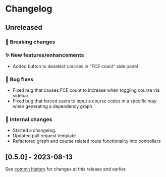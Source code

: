 # Changelog

## Unreleased

### 🚨 Breaking changes

### ✨ New features/enhancements

- Added button to deselect courses in "FCE count" side panel

### 🐛 Bug fixes

- Fixed bug that causes FCE count to increase when toggling course via sidebar
- Fixed bug that forced users to input a course codes in a specific way when generating a dependency graph

### 🔧 Internal changes

- Started a changelog.
- Updated pull request template
- Refactored graph and course related route functionality into controllers

## [0.5.0] - 2023-08-13

See [commit history](https://github.com/Courseography/courseography/commits/master/) for changes at this release and earlier.
